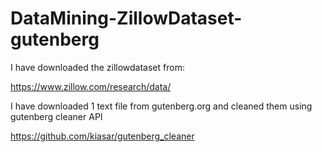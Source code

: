 # DataMining-ZillowDataset-gutenberg


I have downloaded the zillowdataset from:

https://www.zillow.com/research/data/


I have downloaded 1 text file from gutenberg.org and cleaned them using gutenberg cleaner API

https://github.com/kiasar/gutenberg_cleaner
